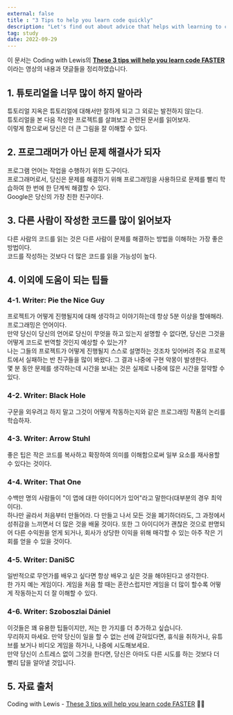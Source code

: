 ```yaml
---
external: false
title : "3 Tips to help you learn code quickly"
description: "Let's find out about advice that helps with learning to code"
tag: study
date: 2022-09-29
---
```


이 문서는 Coding with Lewis의 [**These 3 tips will help you learn code FASTER**]((https://youtu.be/UVxhEk3ph5w))이라는 영상의 내용과 댓글들을 정리하였습니다.

## 1. 튜토리얼을 너무 많이 하지 말아라

튜토리얼 지옥은 튜토리얼에 대해서만 잘하게 되고 그 외로는 발전하지 않는다.  
튜토리얼을 본 다음 작성한 프로젝트를 살펴보고 관련된 문서를 읽어보자.  
이렇게 함으로써 당신은 더 큰 그림을 잘 이해할 수 있다.

## 2. 프로그래머가 아닌 문제 해결사가 되자

프로그램 언어는 작업을 수행하기 위한 도구이다.  
프로그래머로서, 당신은 문제를 해결하기 위해 프로그래밍을 사용하므로 문제를 빨리 학습하여 한 번에 한 단계씩 해결할 수 있다.  
Google은 당신의 가장 친한 친구이다.

## 3. 다른 사람이 작성한 코드를 많이 읽어보자

다른 사람의 코드를 읽는 것은 다른 사람이 문제를 해결하는 방법을 이해하는 가장 좋은 방법이다.  
코드를 작성하는 것보다 더 많은 코드를 읽을 가능성이 높다.

## 4. 이외에 도움이 되는 팁들

### 4-1. Writer: Pie the Nice Guy

프로젝트가 어떻게 진행될지에 대해 생각하고 이야기하는데 항상 5분 이상을 할애해라.  
프로그래밍은 언어이다.  
만약 당신이 당신의 언어로 당신이 무엇을 하고 있는지 설명할 수 없다면, 당신은 그것을 어떻게 코드로 번역할 것인지 예상할 수 있는가?  
나는 그들의 프로젝트가 어떻게 진행될지 스스로 설명하는 것조차 잊어버려 주요 프로젝트에서 실패하는 반 친구들을 많이 봐왔다. 그 결과 나중에 구현 악몽이 발생한다.  
몇 분 동안 문제를 생각하는데 시간을 보내는 것은 실제로 나중에 많은 시간을 절약할 수 있다.

### 4-2. Writer: Black Hole

구문을 외우려고 하지 말고 그것이 어떻게 작동하는지와 같은 프로그래밍 작품의 논리를 학습하자.

### 4-3. Writer: Arrow Stuhl

좋은 팁은 작은 코드를 복사하고 확장하여 의미를 이해함으로써 일부 요소를 재사용할 수 있다는 것이다.

### 4-4. Writer: That One

수백만 명의 사람들이 "이 앱에 대한 아이디어가 있어"라고 말한다(대부분의 경우 최악이다).  
하나만 골라서 처음부터 만들어라. 다 만들고 나서 모든 것을 폐기하더라도, 그 과정에서 성취감을 느끼면서 더 많은 것을 배울 것이다. 또한 그 아이디어가 괜찮은 것으로 판명되어 다른 수익원을 얻게 되거나, 회사가 상당한 이익을 위해 매각할 수 있는 아주 작은 기회를 얻을 수 있을 것이다.

### 4-5. Writer: DaniSC

일반적으로 무언가를 배우고 싶다면 항상 배우고 싶은 것을 해야된다고 생각한다.  
한 가지 예는 게임이다. 게임을 처음 할 때는 혼란스럽지만 게임을 더 많이 할수록 어떻게 작동하는지 더 잘 이해할 수 있다.

### 4-6. Writer: Szoboszlai Dániel
  
이것들은 꽤 유용한 팁들이지만, 저는 한 가지를 더 추가하고 싶습니다.  
무리하지 마세요. 만약 당신이 일을 할 수 없는 선에 갇혀있다면, 휴식을 취하거나, 유튜브를 보거나 비디오 게임을 하거나, 나중에 시도해보세요.  
만약 당신이 스트레스 없이 그것을 한다면, 당신은 아마도 다른 시도를 하는 것보다 더 빨리 답을 알아낼 것입니다.

## 5. 자료 출처

Coding with Lewis - [These 3 tips will help you learn code FASTER](https://youtu.be/UVxhEk3ph5w) 👩‍💻
